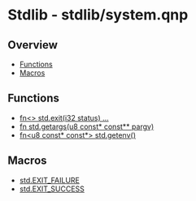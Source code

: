 
# Stdlib - stdlib/system.qnp

## Overview
 - [Functions](#functions)
 - [Macros](#macros)


## Functions
 - [fn<> std.exit(i32 status) ...]()
 - [fn<u64> std.getargs(u8 const* const** pargv)]()
 - [fn<u8 const* const*> std.getenv()]()

## Macros
 - [std.EXIT_FAILURE]()
 - [std.EXIT_SUCCESS]()

